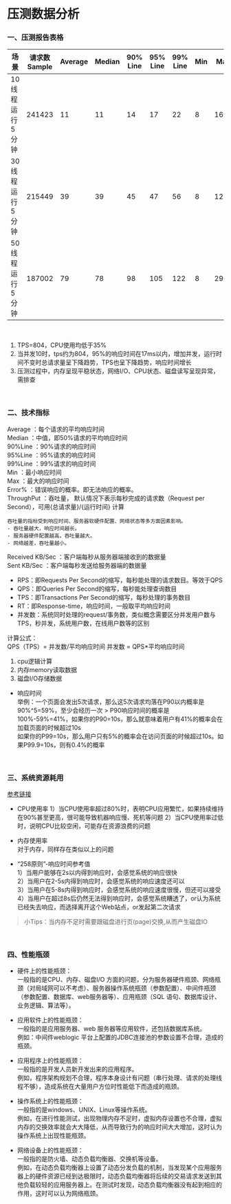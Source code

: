 # 压测数据分析

### 一、压测报告表格
|场景|请求数Sample|Average|Median|90% Line|95% Line|99% Line|Min|Max|Error%|Throughput|Received KB/Sec|Sent KB/Sec|CPU|RPS|
|----|----|----|----|----|----|----|----|----|----|----|----|----|----|----|
|10线程运行5分钟|241423|11|11|14|17|22|8|1602|0.00%|804.7/sec|1328.047032|216.1075094|<35%|804/s|
|30线程运行5分钟|215449|39|39|45|47|56|8|1252|0.00%|718.1/sec|1185.178189|192.8532727|<35%|718/s|
|50线程运行5分钟|187002|79|78|98|105|122|8|290|0.00%|623.3/sec|1028.637913|167.381909|<35%|623/s|

<br/>

1. TPS=804，CPU使用均低于35%  
2. 当并发10时，tps约为804，95%的响应时间在17ms以内，增加并发，运行时间不变时总请求量呈下降趋势，TPS也呈下降趋势，响应时间增长  
3. 压测过程中，内存呈现平稳状态，网络I/O、CPU状态、磁盘读写呈现异常，需排查

<br/>

### 二、技术指标
Average ：每个请求的平均响应时间  
Median ：中值，即50%请求的平均响应时间  
90%Line ：90%请求的响应时间  
95%Line ：95%请求的响应时间  
99%Line ：99%请求的响应时间  
Min ：最小响应时间   
Max ：最大的响应时间  
Error% ：错误响应的概率。即无法响应的概率。  
ThroughPut ：吞吐量， 默认情况下表示每秒完成的请求数（Request per Second），可用{总请求量}/{运行时间} 计算    
```buildoutcfg
吞吐量的指标受到响应时间、服务器软硬件配置、网络状态等多方面因素影响。
- 吞吐量越大，响应时间越长。
- 服务器硬件配置越高，吞吐量越大。
- 网络越差，吞吐量越小。
```
Received KB/Sec ：客户端每秒从服务器端接收到的数据量  
Sent KB/Sec ：客户端每秒发送给服务器端的数据量  

- RPS：即Requests Per Second的缩写，每秒能处理的请求数目。等效于QPS
- QPS：即Queries Per Second的缩写，每秒能处理查询数目
- TPS：即Transactions Per Second的缩写，每秒处理的事务数目
- RT：即Response-time，响应时间，一般取平均响应时间
- 并发数：系统同时处理的request/事务数，类似概念需要区分并发用户数与TPS，秒并发，系统用户数，在线用户数等的区别

计算公式：  
QPS（TPS）= 并发数/平均响应时间
并发数 = QPS*平均响应时间

1. cpu逻辑计算
2. 内存memory读取数据
3. 磁盘I/O存储数据

- 响应时间  
举例：一个页面会发出5次请求，那么这5次请求均落在P90以内概率是90%^5=59%，至少会经历一次 > P90响应时间的概率是 100%-59%=41%，如果你的P90=10s，那么就意味着用户有41%的概率会在加载页面的时候超过10s  
如果你的P99=10s，那么用户只有5%的概率会在访问页面的时候超过10s。如果P99.9=10s，则有0.4%的概率


<br/>

### 三、系统资源耗用

[参考链接](https://www.jianshu.com/p/9f5d10f5e938)
- CPU使用率
1）当CPU使用率超过80%时，表明CPU应用繁忙，如果持续维持在90%甚至更高，很可能导致机器响应慢、死机等问题
2）当CPU使用率过低时，说明CPU比较空闲，可能存在资源浪费的问题  

- 内存使用率  
对于内存，同样存在类似以上的问题

- “258原则”-响应时间参考值  
1）当用户能够在2s以内得到响应时，会感觉系统的响应很快  
2）当用户在2-5s内得到响应时，会感觉系统的响应速度还可以  
3）当用户在5-8s内得到响应时，会感觉系统的响应速度很慢，但还可以接受  
4）当用户在超过8s后仍然无法得到响应时，会感觉系统糟透了，or认为系统已经失去响应，而选择离开这个Web站点，or发起第二次请求  


> 小Tips：当内存不足时需要跟磁盘进行页(page)交换,从而产生磁盘IO

<br/>


### 四、性能瓶颈
- 硬件上的性能瓶颈：  
一般指的是CPU、内存、磁盘I/O 方面的问题，分为服务器硬件瓶颈、网络瓶颈（对局域网可以不考虑）、服务器操作系统瓶颈（参数配置）、中间件瓶颈（参数配置、数据库、web服务器等）、应用瓶颈（SQL 语句、数据库设计、业务逻辑、算法等）。

- 应用软件上的性能瓶颈：  
一般指的是应用服务器、web 服务器等应用软件，还包括数据库系统。  
例如：中间件weblogic 平台上配置的JDBC连接池的参数设置不合理，造成的瓶颈。

- 应用程序上的性能瓶颈：  
一般指的是开发人员新开发出来的应用程序。  
例如，程序架构规划不合理，程序本身设计有问题（串行处理、请求的处理线程不够），造成系统在大量用户方位时性能低下而造成的瓶颈。

- 操作系统上的性能瓶颈：  
一般指的是windows、UNIX、Linux等操作系统。  
例如，在进行性能测试，出现物理内存不足时，虚拟内存设置也不合理，虚拟内存的交换效率就会大大降低，从而导致行为的响应时间大大增加，这时认为操作系统上出现性能瓶颈。

- 网络设备上的性能瓶颈：  
一般指的是防火墙、动态负载均衡器、交换机等设备。  
例如，在动态负载均衡器上设置了动态分发负载的机制，当发现某个应用服务器上的硬件资源已经到达极限时，动态负载均衡器将后续的交易请求发送到其他负载较轻的应用服务器上。在测试时发现，动态负载均衡器没有起到相应的作用，这时可以认为网络瓶颈。